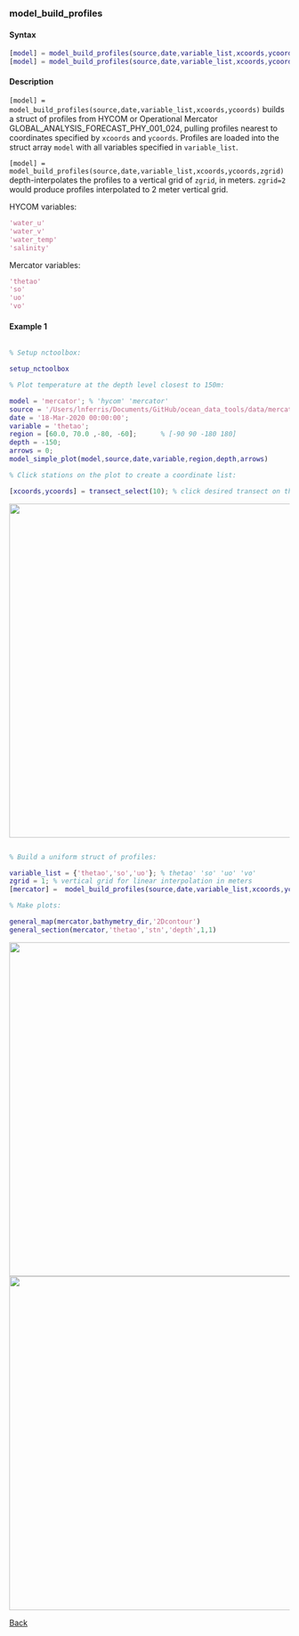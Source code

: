 ### model_build_profiles

#### Syntax

```Matlab
[model] = model_build_profiles(source,date,variable_list,xcoords,ycoords)
[model] = model_build_profiles(source,date,variable_list,xcoords,ycoords,zgrid)
```
#### Description

``[model] = model_build_profiles(source,date,variable_list,xcoords,ycoords)`` builds a struct of profiles from HYCOM or Operational Mercator GLOBAL_ANALYSIS_FORECAST_PHY_001_024, pulling profiles nearest to coordinates specified by ``xcoords`` and ``ycoords``. Profiles are loaded into the struct array ``model`` with all variables specified in ``variable_list``.

``[model] = model_build_profiles(source,date,variable_list,xcoords,ycoords,zgrid)`` depth-interpolates the profiles to a vertical grid of ``zgrid``, in meters. ``zgrid=2`` would produce profiles interpolated to 2 meter vertical grid.

HYCOM variables: 
```Matlab
'water_u' 
'water_v' 
'water_temp' 
'salinity' 
```
Mercator variables: 
```Matlab
'thetao' 
'so' 
'uo' 
'vo' 
```
                     
#### Example 1


```Matlab

% Setup nctoolbox: 

setup_nctoolbox

% Plot temperature at the depth level closest to 150m:

model = 'mercator'; % 'hycom' 'mercator'
source = '/Users/lnferris/Documents/GitHub/ocean_data_tools/data/mercator/global-analysis-forecast-phy-001-024_1593408360353.nc'; 
date = '18-Mar-2020 00:00:00';   
variable = 'thetao'; 
region = [60.0, 70.0 ,-80, -60];      % [-90 90 -180 180]
depth = -150;                
arrows = 0;  
model_simple_plot(model,source,date,variable,region,depth,arrows)

% Click stations on the plot to create a coordinate list:

[xcoords,ycoords] = transect_select(10); % click desired transect on the figure, densify selection by 10x 

```
<img src="https://user-images.githubusercontent.com/24570061/88411026-3c1c3180-cda5-11ea-81d3-d3b656315464.png" width="600">

```Matlab

% Build a uniform struct of profiles:

variable_list = {'thetao','so','uo'}; % thetao' 'so' 'uo' 'vo'
zgrid = 1; % vertical grid for linear interpolation in meters
[mercator] =  model_build_profiles(source,date,variable_list,xcoords,ycoords,zgrid); % zgrid optional, no interpolation if unspecified

% Make plots:

general_map(mercator,bathymetry_dir,'2Dcontour')
general_section(mercator,'thetao','stn','depth',1,1)

```
<img src="https://user-images.githubusercontent.com/24570061/88411140-6b32a300-cda5-11ea-922e-48bf06df90b3.png" width="600">
<img src="https://user-images.githubusercontent.com/24570061/88411172-7685ce80-cda5-11ea-9ae9-0989c763bef9.png" width="600">

[Back](https://github.com/lnferris/ocean_data_tools#building-uniform-structs-from-data-sources-1)

